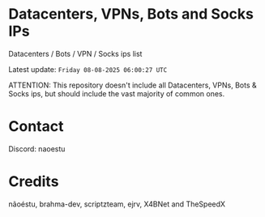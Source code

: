 # Datacenters, VPNs, Bots and Socks IPs
 
Datacenters / Bots / VPN / Socks ips list

Latest update: `Friday 08-08-2025 06:00:27 UTC` 

ATTENTION: This repository doesn't include all Datacenters, VPNs, Bots & Socks ips, 
but should include the vast majority of common ones.

# Contact
Discord: naoestu

# Credits
nãoéstu, brahma-dev, scriptzteam, ejrv, X4BNet and TheSpeedX
